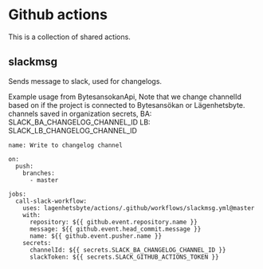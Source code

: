 # Github actions
This is a collection of shared actions.

## slackmsg
Sends message to slack, used for changelogs.

Example usage from BytesansokanApi, Note that we change channelId based on if the project is connected to Bytesansökan or Lägenhetsbyte.
channels saved in organization secrets,
BA: SLACK_BA_CHANGELOG_CHANNEL_ID
LB: SLACK_LB_CHANGELOG_CHANNEL_ID
```
name: Write to changelog channel

on: 
  push:
    branches:
      - master

jobs:
  call-slack-workflow:
    uses: lagenhetsbyte/actions/.github/workflows/slackmsg.yml@master
    with:
      repository: ${{ github.event.repository.name }}
      message: ${{ github.event.head_commit.message }}
      name: ${{ github.event.pusher.name }}
    secrets:
      channelId: ${{ secrets.SLACK_BA_CHANGELOG_CHANNEL_ID }}
      slackToken: ${{ secrets.SLACK_GITHUB_ACTIONS_TOKEN }}
```
